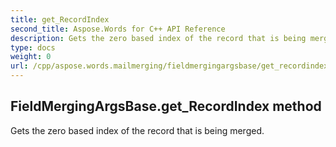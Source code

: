 ```yaml
---
title: get_RecordIndex
second_title: Aspose.Words for C++ API Reference
description: Gets the zero based index of the record that is being merged. 
type: docs
weight: 0
url: /cpp/aspose.words.mailmerging/fieldmergingargsbase/get_recordindex/
---
```

## FieldMergingArgsBase.get_RecordIndex method


Gets the zero based index of the record that is being merged.

